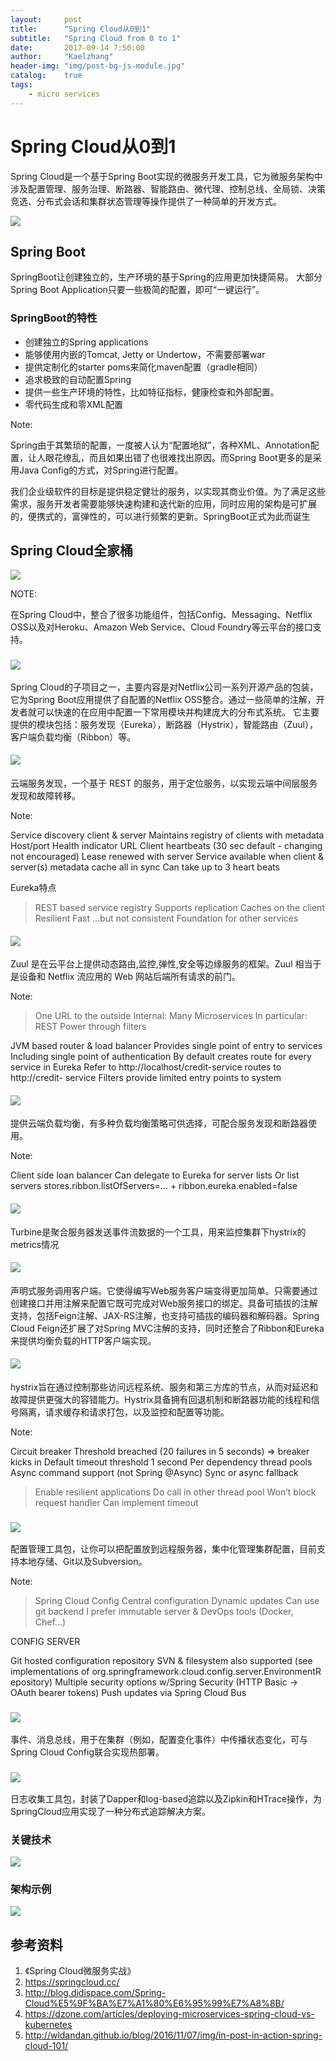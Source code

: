 ```yaml
---
layout:     post
title:      "Spring Cloud从0到1"
subtitle:   "Spring Cloud from 0 to 1"
date:       2017-09-14 7:50:00
author:     "Kaelzhang"
header-img: "img/post-bg-js-module.jpg"
catalog:    true
tags:
    - micro services
---
```


# Spring Cloud从0到1
Spring Cloud是一个基于Spring Boot实现的微服务开发工具，它为微服务架构中涉及配置管理、服务治理、断路器、智能路由、微代理、控制总线、全局锁、决策竞选、分布式会话和集群状态管理等操作提供了一种简单的开发方式。


![](/img/in-post/spring-cloud/spring-io-tree.png
)



## Spring Boot
SpringBoot让创建独立的，生产环境的基于Spring的应用更加快捷简易。 大部分Spring Boot Application只要一些极简的配置，即可“一键运行”。


### SpringBoot的特性

* 创建独立的Spring applications
* 能够使用内嵌的Tomcat, Jetty or Undertow，不需要部署war
* 提供定制化的starter poms来简化maven配置（gradle相同）
* 追求极致的自动配置Spring
* 提供一些生产环境的特性，比如特征指标，健康检查和外部配置。
* 零代码生成和零XML配置

Note:

Spring由于其繁琐的配置，一度被人认为“配置地狱”，各种XML、Annotation配置，让人眼花缭乱，而且如果出错了也很难找出原因。而Spring Boot更多的是采用Java Config的方式，对Spring进行配置。

我们企业级软件的目标是提供稳定健壮的服务，以实现其商业价值。为了满足这些需求，服务开发者需要能够快速构建和迭代新的应用，同时应用的架构是可扩展的，便携式的，富弹性的，可以进行频繁的更新。SpringBoot正式为此而诞生



## Spring Cloud全家桶
![](/img/in-post/spring-cloud/spring-cloud-components.png)

NOTE:

在Spring Cloud中，整合了很多功能组件，包括Config、Messaging、Netflix OSS以及对Heroku、Amazon Web Service、Cloud Foundry等云平台的接口支持。


### ![](/img/in-post/spring-cloud/netflix.png)

Spring Cloud的子项目之一，主要内容是对Netflix公司一系列开源产品的包装，它为Spring Boot应用提供了自配置的Netflix OSS整合。通过一些简单的注解，开发者就可以快速的在应用中配置一下常用模块并构建庞大的分布式系统。
它主要提供的模块包括：服务发现（Eureka），断路器（Hystrix），智能路由（Zuul），客户端负载均衡（Ribbon）等。


#### ![](/img/in-post/spring-cloud/netflix-eureka.jpg)

云端服务发现，一个基于 REST 的服务，用于定位服务，以实现云端中间层服务发现和故障转移。

Note:

Service discovery client & server Maintains registry of clients with metadata    Host/port    Health indicator URLClient heartbeats (30 sec default - changing not encouraged)    Lease renewed with serverService available when client & server(s) metadata cache all in sync    Can take up to 3 heart beats

Eureka特点
> REST based service registry> Supports replication> Caches on the client> Resilient> Fast> ...but not consistent> Foundation for other services


#### ![](/img/in-post/spring-cloud/netflix-zuul.png)

Zuul 是在云平台上提供动态路由,监控,弹性,安全等边缘服务的框架。Zuul 相当于是设备和 Netflix 流应用的 Web 网站后端所有请求的前门。

Note:

> One URL to the outside> Internal: Many Microservices> In particular: REST> Power through filters

JVM based router & load balancerProvides single point of entry to services
    Including single point of authentication
By default creates route for every service in Eureka    Refer to http://localhost/credit-service routes to http://credit- serviceFilters provide limited entry points to system


#### ![](/img/in-post/spring-cloud/netflix-ribbon.png)
提供云端负载均衡，有多种负载均衡策略可供选择，可配合服务发现和断路器使用。

Note:

Client side loan balancerCan delegate to Eureka for server listsOr list servers    stores.ribbon.listOfServers=... + ribbon.eureka.enabled=false


#### ![](/img/in-post/spring-cloud/netflix-turbine.png)
Turbine是聚合服务器发送事件流数据的一个工具，用来监控集群下hystrix的metrics情况


#### ![](/img/in-post/spring-cloud/netflix-feign.png)

声明式服务调用客户端。它使得编写Web服务客户端变得更加简单。只需要通过创建接口并用注解来配置它既可完成对Web服务接口的绑定。具备可插拔的注解支持，包括Feign注解、JAX-RS注解，也支持可插拔的编码器和解码器。Spring Cloud Feign还扩展了对Spring MVC注解的支持，同时还整合了Ribbon和Eureka来提供均衡负载的HTTP客户端实现。


#### ![](/img/in-post/spring-cloud/netflix-hystrix.png)

hystrix旨在通过控制那些访问远程系统、服务和第三方库的节点，从而对延迟和故障提供更强大的容错能力。Hystrix具备拥有回退机制和断路器功能的线程和信号隔离，请求缓存和请求打包，以及监控和配置等功能。

Note:

Circuit breakerThreshold breached (20 failures in 5 seconds) => breaker kicks inDefault timeout threshold 1 secondPer dependency thread poolsAsync command support (not Spring @Async)Sync or async fallback

> Enable resilient applications> Do call in other thread pool> Won’t block request handler> Can implement timeout


### ![](/img/in-post/spring-cloud/spring-cloud-config.png)

配置管理工具包，让你可以把配置放到远程服务器，集中化管理集群配置，目前支持本地存储、Git以及Subversion。

Note:

> Spring Cloud Config> Central configuration> Dynamic updates> Can use git backend> I prefer immutable server> & DevOps tools (Docker, Chef...)

CONFIG SERVER

Git hosted configuration repositorySVN & filesystem also supported (see implementations of org.springframework.cloud.config.server.EnvironmentR epository)Multiple security options w/Spring Security (HTTP Basic -> OAuth bearer tokens)Push updates via Spring Cloud Bus


### ![](/img/in-post/spring-cloud/spring-cloud-bus.png)

事件、消息总线，用于在集群（例如，配置变化事件）中传播状态变化，可与Spring Cloud Config联合实现热部署。


### ![](/img/in-post/spring-cloud/spring-cloud-sleuth.png)

日志收集工具包，封装了Dapper和log-based追踪以及Zipkin和HTrace操作，为SpringCloud应用实现了一种分布式追踪解决方案。


### 关键技术
![](/img/in-post/spring-cloud/keytech.png)


### 架构示例
![](/img/in-post/spring-cloud/msa.png)


## 参考资料
1. 《Spring Cloud微服务实战》
2. https://springcloud.cc/
3. http://blog.didispace.com/Spring-Cloud%E5%9F%BA%E7%A1%80%E6%95%99%E7%A8%8B/
4. https://dzone.com/articles/deploying-microservices-spring-cloud-vs-kubernetes
5. http://wldandan.github.io/blog/2016/11/07/img/in-post-in-action-spring-cloud-101/

